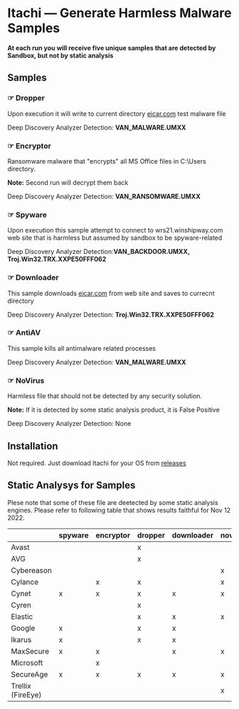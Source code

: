 # Itachi &mdash; Generate Harmless Malware Samples

**At each run you will receive five unique samples that are detected by Sandbox, but not by static analysis**

## Samples

### &#x261E; Dropper

Upon execution it will write to current directory [eicar.com](https://www.eicar.com/download-anti-malware-testfile/) test malware file

Deep Discovery Analyzer Detection: **VAN_MALWARE.UMXX**

### &#x261E; Encryptor

Ransomware malware that "encrypts" all MS Office files in C:\Users directory.

**Note:** Second run will decrypt them back

Deep Discovery Analyzer Detection: **VAN_RANSOMWARE.UMXX**

### &#x261E; Spyware

Upon execution this sample attempt to connect to wrs21.winshipway.com web site that is harmless but assumed by sandbox to be spyware-related

Deep Discovery Analyzer Detection:**VAN_BACKDOOR.UMXX, Troj.Win32.TRX.XXPE50FFF062**

### &#x261E; Downloader

This sample downloads [eicar.com](https://www.eicar.com/download-anti-malware-testfile/) from web site and saves to currecnt directory

Deep Discovery Analyzer Detection: **Troj.Win32.TRX.XXPE50FFF062**

### &#x261E; AntiAV

This sample kills all antimalware related processes

Deep Discovery Analyzer Detection: **VAN_MALWARE.UMXX**

### &#x261E; NoVirus

Harmless file that should not be detected by any security solution.

**Note:** If it is detected by some static analysis product, it is False Positive

Deep Discovery Analyzer Detection: None

## Installation
Not required. Just download Itachi for your OS from [releases](https://github.com/mpkondrashin/itachi/releases) 

## Static Analysys for Samples

Plese note that some of these file are deetected by some static analysis engines. Please refer to following table that shows results faithful for Nov 12 2022.

|                   | spyware | encryptor | dropper | downloader | novirus | antiav |
| ----------------- | ------- | --------- | ------- | ---------- | ------- | ------ |
| Avast             |         |           | x       |            |         |        |
| AVG               |         |           | x       |            |         |        |
| Cybereason        |         |           |         |            | x       |        |
| Cylance           |         | x         | x       |            | x       |        |
| Cynet             | x       | x         | x       | x          | x       | x      |
| Cyren             |         |           | x       |            |         |        |
| Elastic           |         |           | x       | x          | x       |        |
| Google            | x       |           | x       | x          |         |        |
| Ikarus            | x       |           | x       | x          |         |        |
| MaxSecure         | x       | x         |         | x          | x       |        |
| Microsoft         |         | x         |         |            |         |        |
| SecureAge         | x       | x         | x       | x          | x       | x      |
| Trellix (FireEye) |         |           |         |            | x       |        |